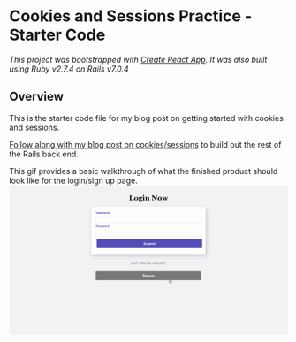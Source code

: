 # Cookies and Sessions Practice - Starter Code

*This project was bootstrapped with [Create React App](https://github.com/facebook/create-react-app). It was also built using Ruby v2.7.4 on Rails v7.0.4*

## Overview
This is the starter code file for my blog post on getting started with cookies and sessions.

[Follow along with my blog post on cookies/sessions]() to build out the rest of the Rails back end.

This gif provides a basic walkthrough of what the finished product should look like for the login/sign up page.
![](https://github.com/Andrewstahl/cookies-sessions-practice-finished/blob/main/media/Login%20Page%20Walkthrough.gif)